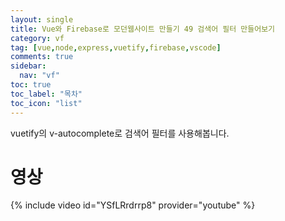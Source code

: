 ```yaml
---
layout: single
title: Vue와 Firebase로 모던웹사이트 만들기 49 검색어 필터 만들어보기
category: vf
tag: [vue,node,express,vuetify,firebase,vscode]
comments: true
sidebar:
  nav: "vf"
toc: true
toc_label: "목차"
toc_icon: "list"
---
```


vuetify의 v-autocomplete로 검색어 필터를 사용해봅니다.

# 영상

{% include video id="YSfLRrdrrp8" provider="youtube" %}
